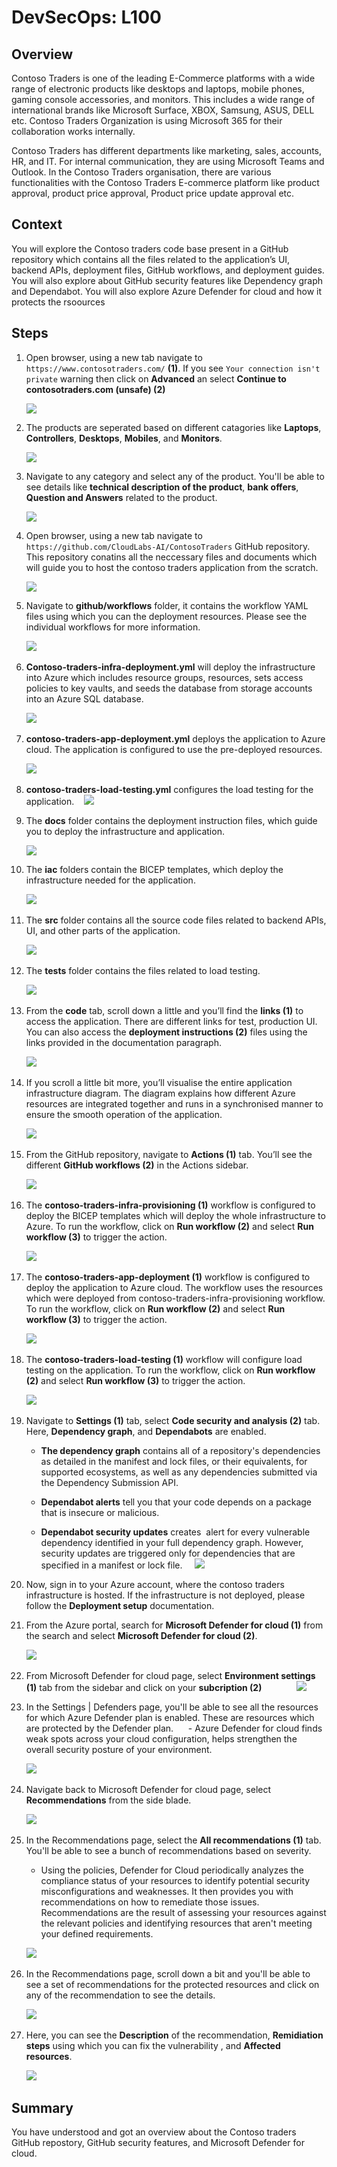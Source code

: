 # DevSecOps: L100

## Overview

Contoso Traders is one of the leading E-Commerce platforms with a wide range of electronic products like desktops and laptops, mobile phones, gaming console accessories, and monitors. This includes a wide range of international brands like Microsoft Surface, XBOX, Samsung, ASUS, DELL etc. Contoso Traders Organization is using Microsoft 365 for their collaboration works internally.

Contoso Traders has different departments like marketing, sales, accounts, HR, and IT. For internal communication, they are using Microsoft Teams and Outlook. In the Contoso Traders organisation, there are various functionalities with the Contoso Traders E-commerce platform like product approval, product price approval, Product price update approval etc. 

## Context

You will explore the Contoso traders code base present in a GitHub repository which contains all the files related to the application’s UI, backend APIs, deployment files, GitHub workflows, and deployment guides. You will also explore about GitHub security features like Dependency graph and Dependabot. You will also explore Azure Defender for cloud and how it protects the rsoources

## Steps

1. Open browser, using a new tab navigate to `https://www.contosotraders.com/` **(1)**. If you see `Your connection isn't private` warning then click on **Advanced** an select **Continue to contosotraders.com (unsafe) (2)**

   ![](media/ct27.png)
   
1. The products are seperated based on different catagories like **Laptops**, **Controllers**, **Desktops**, **Mobiles**, and **Monitors**.   
      
   ![](media/ct28.png)      
   
1. Navigate to any category and select any of the product. You'll be able to see details like **technical description of the product**, **bank offers**, **Question and Answers** related to the product.

   ![](media/ct29.png)    

1. Open browser, using a new tab navigate to `https://github.com/CloudLabs-AI/ContosoTraders` GitHub repository. This repository conatins all the neccessary files and documents which will guide you to host the contoso traders application from the scratch.

   ![](media/ct1.png)

1. Navigate to **github/workflows** folder, it contains the workflow YAML files using which you can the deployment resources. Please see the individual workflows for more information.

   ![](media/ct2.png) 

1. **Contoso-traders-infra-deployment.yml** will deploy the infrastructure into Azure which includes resource groups, resources, sets access policies to key vaults, and seeds the database from storage accounts into an Azure SQL database.

   ![](media/ct3.png) 

1. **contoso-traders-app-deployment.yml** deploys the application to Azure cloud. The application is configured to use the pre-deployed resources.

   ![](media/ct4.png) 

1. **contoso-traders-load-testing.yml** configures the load testing for the application.
  
   ![](media/ct5.png)

1. The **docs** folder contains the deployment instruction files, which guide you to deploy the infrastructure and application.

   ![](media/ct6.png)

1. The **iac** folders contain the BICEP templates, which deploy the infrastructure needed for the application.

   ![](media/ct7.png) 

1. The **src** folder contains all the source code files related to backend APIs, UI, and other parts of the application.

   ![](media/ct8.png)  

1. The **tests** folder contains the files related to load testing.

   ![](media/ct9.png)   

1. From the **code** tab, scroll down a little and you’ll find the **links (1)** to access the application. There are different links for test, production UI. You can also access the **deployment instructions (2)** files using the links provided in the documentation paragraph.

   ![](media/ct10.png)  

1. If you scroll a little bit more, you’ll visualise the entire application infrastructure diagram. The diagram explains how different Azure resources are integrated together and runs in a synchronised manner to ensure the smooth operation of the application.

   ![](media/ct11.png)  

1. From the GitHub repository, navigate to **Actions (1)** tab. You’ll see the different **GitHub workflows (2)** in the Actions sidebar.

   ![](media/ct12.png)  

1. The **contoso-traders-infra-provisioning (1)** workflow is configured to deploy the BICEP templates which will deploy the whole infrastructure to Azure. To run the workflow, click on **Run workflow (2)** and select **Run workflow (3)** to trigger the action.

   ![](media/ct13.png)  

1. The **contoso-traders-app-deployment (1)** workflow is configured to deploy the application to Azure cloud. The workflow uses the resources which were deployed from contoso-traders-infra-provisioning workflow. To run the workflow, click on **Run workflow (2)** and select **Run workflow (3)** to trigger the action.

   ![](media/ct14.png)   

1. The **contoso-traders-load-testing (1)** workflow will configure load testing on the application. To run the workflow, click on **Run workflow (2)** and select **Run workflow (3)** to trigger the action.

   ![](media/ct14.png)
   
1. Navigate to **Settings (1)** tab, select **Code security and analysis (2)** tab. Here, **Dependency graph**, and **Dependabots** are enabled. 

    - **The dependency graph** contains all of a repository's dependencies as detailed in the manifest and lock files, or their equivalents, for supported ecosystems, as well as any dependencies submitted via the Dependency Submission API.
   
    - **Dependabot alerts** tell you that your code depends on a package that is insecure or malicious.   

    - **Dependabot security updates** creates  alert for every vulnerable dependency identified in your full dependency graph. However, security updates are triggered only for dependencies that are specified in a manifest or lock file.
   
    ![](media/ct16.png)
   
1. Now, sign in to your Azure account, where the contoso traders infrastructure is hosted. If the infrastructure is not deployed, please follow the **Deployment setup** documentation.

1. From the Azure portal, search for **Microsoft Defender for cloud (1)** from the search and select **Microsoft Defender for cloud (2)**.

   ![](media/ct17.png)
   
1. From Microsoft Defender for cloud page, select **Environment settings (1)** tab from the sidebar and click on your **subcription (2)**      
      
   ![](media/ct18.png)
   
1. In the Settings | Defenders page, you'll be able to see all the resources for which Azure Defender plan is enabled. These are resources which are protected by the Defender plan.
 
   - Azure Defender for cloud finds weak spots across your cloud configuration, helps strengthen the overall security posture of your environment.

   ![](media/ct19.png)   
   
1. Navigate back to Microsoft Defender for cloud page, select **Recommendations** from the side blade.

   ![](media/ct26.png)
   
1. In the Recommendations page, select the **All recommendations (1)** tab. You'll be able to see a bunch of recommendations based on severity. 
 
    - Using the policies, Defender for Cloud periodically analyzes the compliance status of your resources to identify potential security misconfigurations and weaknesses. It then provides you with recommendations on how to remediate those issues. Recommendations are the result of assessing your resources against the relevant policies and identifying resources that aren't meeting your defined requirements.

    ![](media/ct21.png)
  
1. In the Recommendations page, scroll down a bit and you'll be able to see a set of recommendations for the protected resources and click on any of the recommendation to see the details.

    ![](media/ct22.png)
  
1. Here, you can see the **Description** of the recommendation, **Remidiation steps** using which you can fix the vulnerability , and **Affected resources**.

    ![](media/ct23.png) 
   
## Summary

You have understood and got an overview about the Contoso traders GitHub repostory, GitHub security features, and Microsoft Defender for cloud.

    
